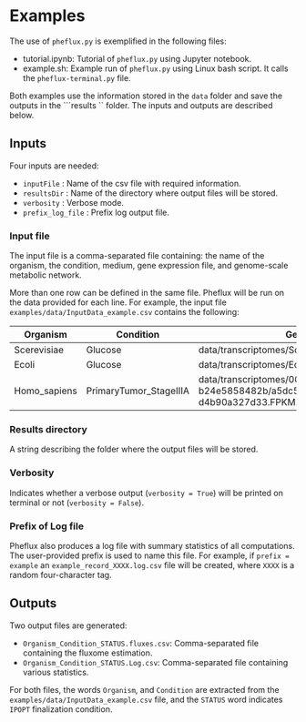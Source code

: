 # Examples

The use of ```pheflux.py``` is exemplified in the following files:

- tutorial.ipynb: Tutorial of ```pheflux.py``` using Jupyter notebook.
- example.sh: Example run of ```pheflux.py``` using Linux bash script. It calls the ```pheflux-terminal.py``` file. 

Both examples use the information stored in the ```data``` folder and save the outputs in the ```results `` folder. The inputs and outputs are described below.

## Inputs

Four inputs are needed:

- ```inputFile```       : Name of the csv file with required information.
- ```resultsDir```      : Name of the directory where output files will be stored.
- ```verbosity```       : Verbose mode.
- ```prefix_log_file``` : Prefix log output file.


### Input file

The input file is a comma-separated file containing: the name of the organism, the condition, medium, gene expression file, and genome-scale metabolic network. 

More than one row can be defined in the same file. Pheflux will be run on the data provided for each line. For example, the input file ```examples/data/InputData_example.csv``` contains the following:

| **Organism** | **Condition**          | **GeneExpFile**                                                                                        | **Medium**                           | **Network**           |
|--------------|------------------------|--------------------------------------------------------------------------------------------------------|--------------------------------------|-----------------------|
| Scerevisiae  | Glucose                | data/transcriptomes/Scerevisiae_Expfile_Glucose.csv                                                    | data/mediums/Scerevisiae_Medium.csv  | data/gems/iMM904.xml  |
| Ecoli        | Glucose                | data/transcriptomes/Ecoli_Expfile_Glucose.csv                                                          | data/mediums/Ecoli_Medium.csv        | data/gems/iJO1366.xml |
| Homo_sapiens | PrimaryTumor_StageIIIA | data/transcriptomes/002aa584-7dd3-4c62-952b-b24e5858482b/a5dc521e-bee4-489c-8679-d4b90a327d33.FPKM.txt | data/mediums/Hsapiens_cellMedium.csv | data/gems/Recon3D.xml |

### Results directory

A string describing the folder where the output files will be stored. 

### Verbosity

Indicates whether a verbose output (```verbosity = True```) will be printed on terminal or not (```verbosity = False```).

### Prefix of Log file

Pheflux also produces a log file with summary statistics of all computations. The user-provided prefix is used to name this file. For example, if ```prefix = example``` an ```example_record_XXXX.log.csv``` file will be created, where ```XXXX``` is a random four-character tag.

## Outputs

Two output files are generated:

- ```Organism_Condition_STATUS.fluxes.csv```: Comma-separated file containing the fluxome estimation. 
- ```Organism_Condition_STATUS.Log.csv```: Comma-separated file containing various statistics.

For both files, the words ```Organism```, and ```Condition``` are extracted from the ```examples/data/InputData_example.csv``` file, and the ```STATUS``` word indicates ```IPOPT``` finalization condition.
